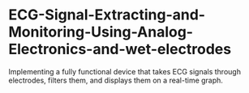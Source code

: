 # ECG-Signal-Extracting-and-Monitoring-Using-Analog-Electronics-and-wet-electrodes
Implementing a fully functional device that takes ECG signals through electrodes, filters them, and displays them on a real-time graph.
